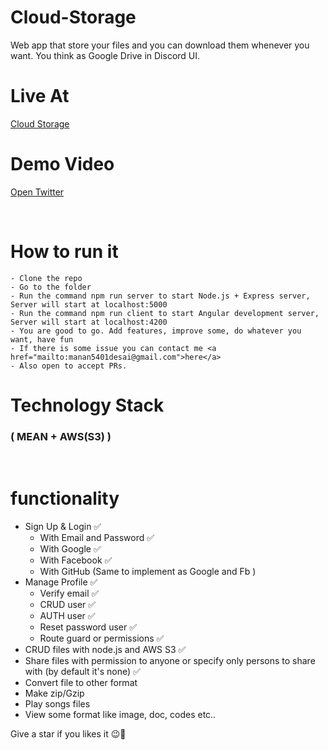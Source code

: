 # Cloud-Storage

Web app that store your files and you can download them whenever you want. You think as Google Drive in Discord UI.
<br/>

# Live At

<a href="https://cloud-storage-client-b121d.web.app">Cloud Storage</a>

# Demo Video

<a href="https://t.co/z1KjIpsYnO">Open Twitter</a>

<br/>

# How to run it

    - Clone the repo
    - Go to the folder
    - Run the command npm run server to start Node.js + Express server, Server will start at localhost:5000
    - Run the command npm run client to start Angular development server,
    Server will start at localhost:4200
    - You are good to go. Add features, improve some, do whatever you want, have fun
    - If there is some issue you can contact me <a href="mailto:manan5401desai@gmail.com">here</a>
    - Also open to accept PRs.

# Technology Stack

### ( MEAN + AWS(S3) )

<br/>

# functionality

<ul>
    <li>
        Sign Up & Login ✅
        <ul>
            <li>With Email and Password ✅</li>
            <li>With Google ✅</li>
            <li>With Facebook ✅</li>
            <li>With GitHub (Same to implement as Google and Fb )</li>
        </ul>
    </li>
    <li>
        Manage Profile ✅
        <ul>
            <li>Verify email ✅</li>
            <li>CRUD user ✅</li>
            <li>AUTH user ✅</li>
            <li>Reset password user ✅</li>
            <li>Route guard or permissions ✅</li>
        </ul>
    </li>
    <li>
        CRUD files with node.js and AWS S3 ✅
    </li>
    <li>
        Share files with permission to anyone or specify only persons to share with (by default it's none) ✅
    </li>
    <li>
        Convert file to other format
    </li>
    <li>
        Make zip/Gzip
    </li>
    <li>
        Play songs files
    </li>
    <li>
        View some format like image, doc, codes etc..
    </li>
</ul>

<p>Give a star if you likes it 😉🙂</p>
